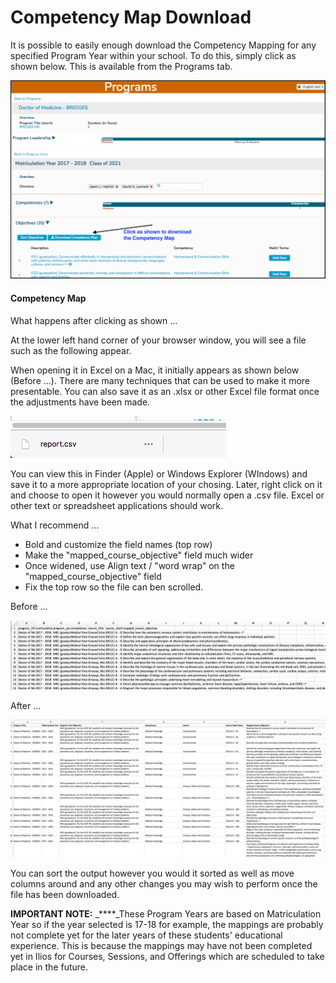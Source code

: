 # Competency Map Download

It is possible to easily enough download the Competency Mapping for any specified Program Year within your school.  To do this, simply click as shown below. This is available from the Programs tab.

![](../.gitbook/assets/comp_map_1.png)

#### Competency Map

What happens after clicking as shown ...

At the lower left hand corner of your browser window, you will see a file such as the following appear.

When opening it in Excel on a Mac, it initially appears as shown below \(Before ...\). There are many techniques that can be used to make it more presentable. You can also save it as an .xlsx or other Excel file format once the adjustments have been made.

![](../.gitbook/assets/comp_map_2.png)

You can view this in Finder \(Apple\) or Windows Explorer \(WIndows\) and save it to a more appropriate location of your chosing. Later, right click on it and choose to open it however you would normally open a .csv file. Excel or other text or spreadsheet applications should work.

What I recommend ...

* Bold and customize the field names \(top row\)
* Make the "mapped\_course\_objective" field much wider
* Once widened, use Align text / "word wrap" on the "mapped\_course\_objective" field
* Fix the top row so the file can ben scrolled.

Before ...

![Before formatting the output ...](../.gitbook/assets/comp_map_3.png)

  
After ...

![After formatting the output ...](../.gitbook/assets/comp_map_4.png)

You can sort the output however you would it sorted as well as move columns around and any other changes you may wish to perform once the file has been downloaded.

**IMPORTANT NOTE:** _****_These Program Years are based on Matriculation Year so if the year selected is 17-18 for example, the mappings are probably not complete yet for the later years of these students' educational experience. This is because the mappings may have not been completed yet in Ilios for Courses, Sessions, and Offerings which are scheduled to take place in the future.













